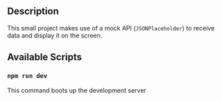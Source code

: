 ## Description

This small project makes use of a mock API (`JSONPlaceholder`) to receive data and display it on the screen.

## Available Scripts

### `npm run dev`

This command boots up the development server
